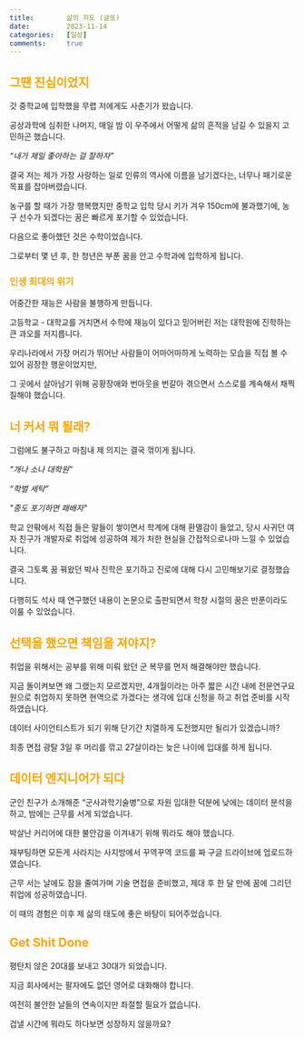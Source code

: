 ```yaml
---
title:        삶의 지도 (글또)
date:         2023-11-14
categories:   [일상]
comments:     true
---
```


## <span style="color:Orange">그땐 진심이었지</span>

갓 중학교에 입학했을 무렵 저에게도 사춘기가 왔습니다.

공상과학에 심취한 나머지, 매일 밤 이 우주에서 어떻게 삶의 흔적을 남길 수 있을지 고민하곤 했습니다.

_“내가 제일 좋아하는 걸 잘하자”_

결국 저는 제가 가장 사랑하는 일로 인류의 역사에 이름을 남기겠다는, 너무나 패기로운 목표를 잡아버렸습니다.

농구를 할 때가 가장 행복했지만 중학교 입학 당시 키가 겨우 150cm에 불과했기에, 농구 선수가 되겠다는 꿈은 빠르게 포기할 수 있었습니다.

다음으로 좋아했던 것은 수학이었습니다.

그로부터 몇 년 후, 한 청년은 부푼 꿈을 안고 수학과에 입학하게 됩니다.

### <span style="color:Orange">인생 최대의 위기</span>

어중간한 재능은 사람을 불행하게 만듭니다.

고등학교 - 대학교를 거치면서 수학에 재능이 있다고 믿어버린 저는 대학원에 진학하는 큰 과오를 저지릅니다.

우리나라에서 가장 머리가 뛰어난 사람들이 어마어마하게 노력하는 모습을 직접 볼 수 있어 굉장한 행운이었지만,

그 곳에서 살아남기 위해 공황장애와 번아웃을 번갈아 겪으면서 스스로를 계속해서 채찍질해야 했습니다.

## <span style="color:Orange">너 커서 뭐 될래?</span>

그럼에도 불구하고 마침내 제 의지는 결국 꺾이게 됩니다.

_"개나 소나 대학원”_

_“학벌 세탁”_

_"중도 포기하면 패배자"_

학교 안팎에서 직접 들은 말들이 쌓이면서 학계에 대해 환멸감이 들었고, 당시 사귀던 여자 친구가 개발자로 취업에 성공하여 제가 처한 현실을 간접적으로나마 느낄 수 있었습니다.

결국 그토록 꿈 꿔왔던 박사 진학은 포기하고 진로에 대해 다시 고민해보기로 결정했습니다.

다행히도 석사 때 연구했던 내용이 논문으로 출판되면서 학창 시절의 꿈은 반푼이라도 이룰 수 있었습니다.

## <span style="color:Orange">선택을 했으면 책임을 져야지?</span>

취업을 위해서는 공부를 위해 미뤄 왔던 군 복무를 먼저 해결해야만 했습니다.

지금 돌이켜보면 왜 그랬는지 모르겠지만, 4개월이라는 아주 짧은 시간 내에 전문연구요원으로 취업하지 못하면 현역으로 가겠다는 생각에 입대 신청을 하고 취업 준비를 시작하였습니다.

데이터 사이언티스트가 되기 위해 단기간 치열하게 도전했지만 될리가 있겠습니까?

최종 면접 광탈 3일 후 머리를 깎고 27살이라는 늦은 나이에 입대를 하게 됩니다.

## <span style="color:Orange">데이터 엔지니어가 되다</span>

군인 친구가 소개해준 “군사과학기술병”으로 자원 입대한 덕분에 낮에는 데이터 분석을 하고, 밤에는 근무를 서게 되었습니다.

박살난 커리어에 대한 불안감을 이겨내기 위해 뭐라도 해야 했습니다.

재부팅하면 모든게 사라지는 사지방에서 꾸역꾸역 코드를 짜 구글 드라이브에 업로드하였습니다.

근무 서는 날에도 잠을 줄여가며 기술 면접을 준비했고, 제대 후 한 달 만에 꿈에 그리던 취업에 성공하였습니다.

이 때의 경험은 이후 제 삶의 태도에 좋은 바탕이 되어주었습니다.

## <span style="color:Orange">Get Shit Done</span>

평탄치 않은 20대를 보내고 30대가 되었습니다.

지금 회사에서는 팔자에도 없던 영어로 대화해야 합니다.

여전히 불안한 날들의 연속이지만 좌절할 필요가 없습니다.

겁낼 시간에 뭐라도 하다보면 성장하지 않을까요?